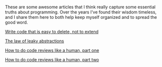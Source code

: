 These are some awesome articles that I think really capture some essential truths about programming. Over the years I've found their wisdom timeless, and I share them here to both help keep myself organized and to spread the good word.

[Write code that is easy to delete, not to extend](https://programmingisterrible.com/post/139222674273/write-code-that-is-easy-to-delete-not-easy-to)

[The law of leaky abstractions](https://www.joelonsoftware.com/2002/11/11/the-law-of-leaky-abstractions/)

[How to do code reviews like a human, part one](https://mtlynch.io/human-code-reviews-1/)

[How to do code reviews like a human, part two](https://mtlynch.io/human-code-reviews-2/)
